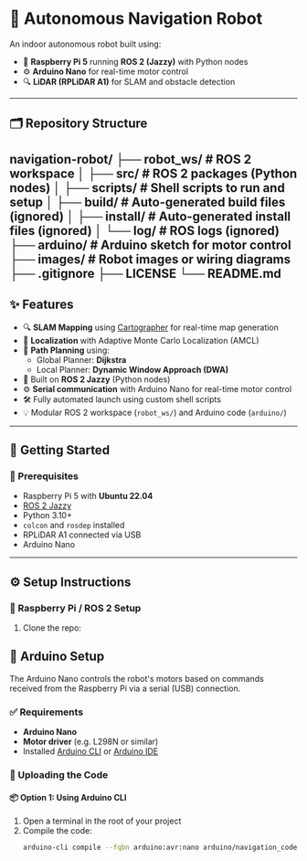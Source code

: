 # 🤖 Autonomous Navigation Robot

An indoor autonomous robot built using:
- 🧠 **Raspberry Pi 5** running **ROS 2 (Jazzy)** with Python nodes
- ⚙️ **Arduino Nano** for real-time motor control
- 🔍 **LiDAR (RPLiDAR A1)** for SLAM and obstacle detection

---

## 🗂️ Repository Structure
navigation-robot/
├── robot_ws/ # ROS 2 workspace
│ ├── src/ # ROS 2 packages (Python nodes)
│ ├── scripts/ # Shell scripts to run and setup
│ ├── build/ # Auto-generated build files (ignored)
│ ├── install/ # Auto-generated install files (ignored)
│ └── log/ # ROS logs (ignored)
├── arduino/ # Arduino sketch for motor control
├── images/ # Robot images or wiring diagrams
├── .gitignore
├── LICENSE
└── README.md
---
## ✨ Features

- 🔍 **SLAM Mapping** using [Cartographer](https://google-cartographer.readthedocs.io/) for real-time map generation
- 📍 **Localization** with Adaptive Monte Carlo Localization (AMCL)
- 🧭 **Path Planning** using:
  - Global Planner: **Dijkstra**
  - Local Planner: **Dynamic Window Approach (DWA)**
- 🧠 Built on **ROS 2 Jazzy** (Python nodes)
- ⚙️ **Serial communication** with Arduino Nano for real-time motor control
- 🛠️ Fully automated launch using custom shell scripts
- 💡 Modular ROS 2 workspace (`robot_ws/`) and Arduino code (`arduino/`)

---
## 🚀 Getting Started

### 🔧 Prerequisites

- Raspberry Pi 5 with **Ubuntu 22.04**
- [ROS 2 Jazzy](https://docs.ros.org/en/jazzy/Installation.html)
- Python 3.10+
- `colcon` and `rosdep` installed
- RPLiDAR A1 connected via USB
- Arduino Nano 

---

## ⚙️ Setup Instructions

### 🧠 Raspberry Pi / ROS 2 Setup

1. Clone the repo:

## 🔌 Arduino Setup

The Arduino Nano controls the robot's motors based on commands received from the Raspberry Pi via a serial (USB) connection.

### ✅ Requirements

- **Arduino Nano**
- **Motor driver** (e.g. L298N or similar)
- Installed [Arduino CLI](https://arduino.github.io/arduino-cli/latest/installation/) or [Arduino IDE](https://www.arduino.cc/en/software)

### 🔧 Uploading the Code

#### 📦 Option 1: Using Arduino CLI

1. Open a terminal in the root of your project
2. Compile the code:
   ```bash
   arduino-cli compile --fqbn arduino:avr:nano arduino/navigation_code.ino

